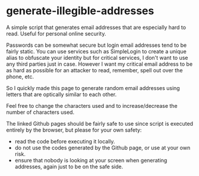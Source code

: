 # generate-illegible-addresses
A simple script that generates email addresses that are especially hard to read. Useful for personal online security.

Passwords can be somewhat secure but login email addresses tend to be fairly static. 
You can use services such as SimpleLogin to create a unique alias to obfuscate your identity but for critical services, I don't want to use any third parties just in case.
However I want my critical email address to be as hard as possible for an attacker to read, remember, spell out over the phone, etc.

So I quickly made this page to generate random email addresses using letters that are optically similar to each other.

Feel free to change the characters used and to increase/decrease the number of characters used.

The linked Github pages should be fairly safe to use since script is executed entirely by the browser, but please for your own safety:
- read the code before executing it locally.
- do not use the codes generated by the Github page, or use at your own risk.
- ensure that nobody is looking at your screen when generating addresses, again just to be on the safe side.

